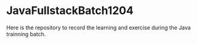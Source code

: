 # JavaFullstackBatch1204
Here is the repository to record the learning and exercise during the Java trainning batch.
